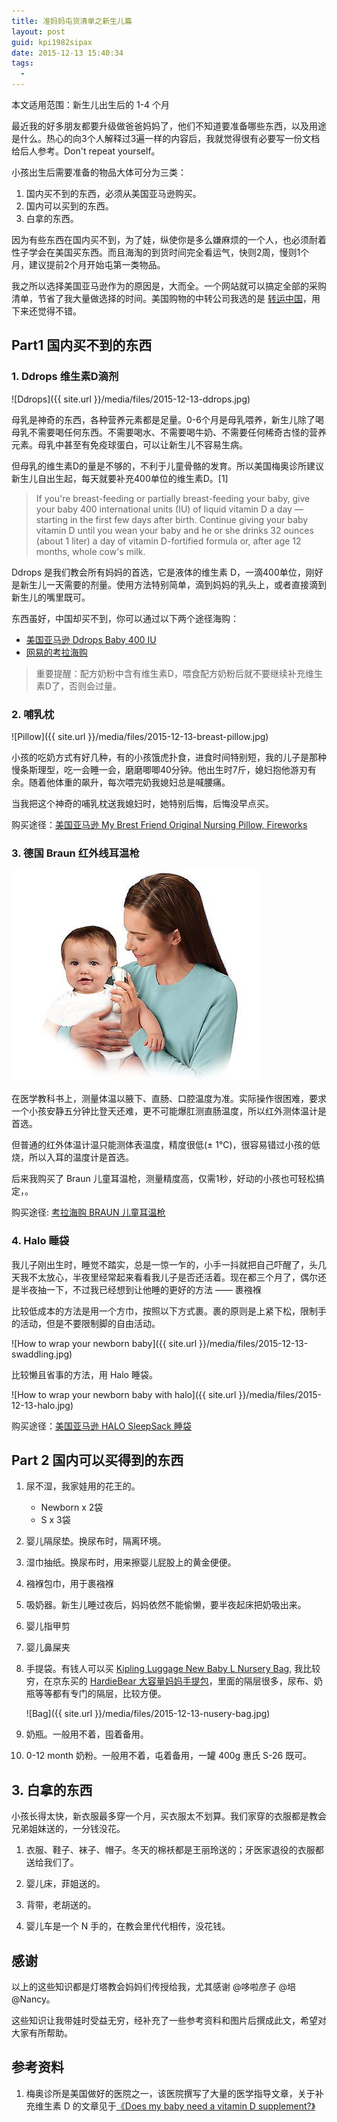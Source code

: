 ```yaml
---
title: 准妈妈屯货清单之新生儿篇
layout: post
guid: kpi1982sipax
date: 2015-12-13 15:40:34
tags:
  - 
---
```


本文适用范围：新生儿出生后的 1-4 个月

最近我的好多朋友都要升级做爸爸妈妈了，他们不知道要准备哪些东西，以及用途是什么。热心的向3个人解释过3遍一样的内容后，我就觉得很有必要写一份文档给后人参考。Don't repeat yourself。

小孩出生后需要准备的物品大体可分为三类：

1. 国内买不到的东西，必须从美国亚马逊购买。
2. 国内可以买到的东西。
3. 白拿的东西。

因为有些东西在国内买不到，为了娃，纵使你是多么嫌麻烦的一个人，也必须耐着性子学会在美国买东西。而且海淘的到货时间完全看运气，快则2周，慢则1个月，建议提前2个月开始屯第一类物品。

我之所以选择美国亚马逊作为的原因是，大而全。一个网站就可以搞定全部的采购清单，节省了我大量做选择的时间。美国购物的中转公司我选的是 [转运中国](http://www.uszcn.com)，用下来还觉得不错。


## Part1 国内买不到的东西

### 1. Ddrops 维生素D滴剂

![Ddrops]({{ site.url }}/media/files/2015-12-13-ddrops.jpg)

母乳是神奇的东西，各种营养元素都是足量。0-6个月是母乳喂养，新生儿除了喝母乳不需要喝任何东西。不需要喝水、不需要喝牛奶、不需要任何稀奇古怪的营养元素。母乳中甚至有免疫球蛋白，可以让新生儿不容易生病。

但母乳的维生素D的量是不够的，不利于儿童骨骼的发育。所以美国梅奥诊所建议新生儿自出生起，每天就要补充400单位的维生素D。[1]

> If you're breast-feeding or partially breast-feeding your baby, give your baby 400 international units (IU) of liquid vitamin D a day — starting in the first few days after birth. Continue giving your baby vitamin D until you wean your baby and he or she drinks 32 ounces (about 1 liter) a day of vitamin D-fortified formula or, after age 12 months, whole cow's milk.

Ddrops 是我们教会所有妈妈的首选，它是液体的维生素 D，一滴400单位，刚好是新生儿一天需要的剂量。使用方法特别简单，滴到妈妈的乳头上，或者直接滴到新生儿的嘴里既可。

东西虽好，中国却买不到，你可以通过以下两个途径海购：

* [美国亚马逊 Ddrops Baby 400 IU](http://www.amazon.com/dp/B003CT36NE)
* [网易的考拉海购](http://www.kaola.com/product/4729.html)

> 重要提醒：配方奶粉中含有维生素D，喂食配方奶粉后就不要继续补充维生素D了，否则会过量。

### 2. 哺乳枕

![Pillow]({{ site.url }}/media/files/2015-12-13-breast-pillow.jpg)

小孩的吃奶方式有好几种，有的小孩饿虎扑食，进食时间特别短，我的儿子是那种慢条斯理型，吃一会睡一会，磨磨唧唧40分钟。他出生时7斤，媳妇抱他游刃有余。随着他体重的飙升，每次喂完奶我媳妇总是喊腰痛。

当我把这个神奇的哺乳枕送我媳妇时，她特别后悔，后悔没早点买。

购买途径：[美国亚马逊 My Brest Friend Original Nursing Pillow, Fireworks](http://www.amazon.com/gp/product/B003TSDMH8) 


### 3. 德国 Braun 红外线耳温枪

![thermometer](/media/files/2016-08-26-thermometer.jpg)

在医学教科书上，测量体温以腋下、直肠、口腔温度为准。实际操作很困难，要求一个小孩安静五分钟比登天还难，更不可能爆肛测直肠温度，所以红外测体温计是首选。

但普通的红外体温计温只能测体表温度，精度很低(± 1℃)，很容易错过小孩的低烧，所以入耳的温度计是首选。

后来我购买了 Braun 儿童耳温枪，测量精度高，仅需1秒，好动的小孩也可轻松搞定，。


购买途径: [考拉海购 BRAUN 儿童耳温枪](http://www.kaola.com/product/4758.html)


### 4. Halo 睡袋

我儿子刚出生时，睡觉不踏实，总是一惊一乍的，小手一抖就把自己吓醒了，头几天我不太放心，半夜里经常起来看看我儿子是否还活着。现在都三个月了，偶尔还是半夜抽一下，不过我已经想到让他睡的更好的方法 —— 裹襁褓

比较低成本的方法是用一个方巾，按照以下方式裹。裹的原则是上紧下松，限制手的活动，但是不要限制脚的自由活动。

![How to wrap your newborn baby]({{ site.url }}/media/files/2015-12-13-swaddling.jpg)

比较懒且省事的方法，用 Halo 睡袋。

![How to wrap your newborn baby with halo]({{ site.url }}/media/files/2015-12-13-halo.jpg)

购买途径：[美国亚马逊 HALO SleepSack 睡袋](http://www.amazon.com/s/field-keywords=HALO+SleepSack) 



## Part 2 国内可以买得到的东西

1. 尿不湿，我家娃用的花王的。
    * Newborn x 2袋
    * S x 3袋

2. 婴儿隔尿垫。换尿布时，隔离环境。

3. 湿巾抽纸。换尿布时，用来擦婴儿屁股上的黄金便便。

4. 襁褓包巾，用于裹襁褓

5. 吸奶器。新生儿睡过夜后，妈妈依然不能偷懒，要半夜起床把奶吸出来。

6. 婴儿指甲剪

7. 婴儿鼻屎夹

8. 手提袋。有钱人可以买 [Kipling Luggage New Baby L Nursery Bag](http://www.amazon.com/Kipling-Luggage-Baby-Nursery-Bright/dp/B010MKJRE2), 我比较穷，在京东买的 [HardieBear 大容量妈妈手提包](http://item.jd.com/1719650469.html)，里面的隔层很多，尿布、奶瓶等等都有专门的隔层，比较方便。

    ![Bag]({{ site.url }}/media/files/2015-12-13-nusery-bag.jpg)

9. 奶瓶。一般用不着，囤着备用。

10. 0-12 month 奶粉。一般用不着，屯着备用，一罐 400g 惠氏 S-26 既可。


## 3. 白拿的东西

小孩长得太快，新衣服最多穿一个月，买衣服太不划算。我们家穿的衣服都是教会兄弟姐妹送的，一分钱没花。

1. 衣服、鞋子、袜子、帽子。冬天的棉袄都是王丽玲送的；牙医家退役的衣服都送给我们了。

2. 婴儿床，菲姐送的。

3. 背带，老胡送的。

4. 婴儿车是一个 N 手的，在教会里代代相传，没花钱。


## 感谢

以上的这些知识都是灯塔教会妈妈们传授给我，尤其感谢 @哆啦彦子 @培 @Nancy。

这些知识让我带娃时受益无穷，经补充了一些参考资料和图片后撰成此文，希望对大家有所帮助。


## 参考资料

1. 梅奥诊所是美国做好的医院之一，该医院撰写了大量的医学指导文章，关于补充维生素 D 的文章见于[《Does my baby need a vitamin D supplement?》](http://www.mayoclinic.org/healthy-lifestyle/infant-and-toddler-health/expert-answers/vitamin-d-for-babies/faq-20058161)


